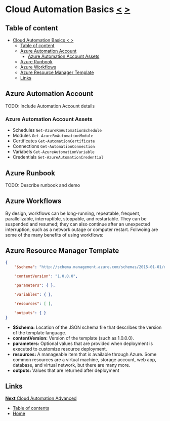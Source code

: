 # Cloud Automation Basics [<](01_Cloud_Automation_Theory.md) [>](03_Cloud_Automation_Advanced.md)

## Table of content
- [Cloud Automation Basics < >](#cloud-automation-basics--)
    - [Table of content](#table-of-content)
    - [Azure Automation Account](#azure-automation-account)
        - [Azure Automation Account Assets](#azure-automation-account-assets)
    - [Azure Runbook](#azure-runbook)
    - [Azure Workflows](#azure-workflows)
    - [Azure Resource Manager Template](#azure-resource-manager-template)
    - [Links](#links)

## Azure Automation Account

TODO: Include Automation Account details

### Azure Automation Account Assets

- Schedules `Get-AzureRmAutomationSchedule`
- Modules `Get-AzureRmAutomationModule`
- Certificates `Get-AutomationCertificate`
- Connections `Get-AutomationConnection`
- Variabels `Get-AzureAutomationVariable`
- Credentials `Get-AzureAutomationCredential`


## Azure Runbook

TODO: Describe runbook and demo

## Azure Workflows

By design, workflows can be long-running, repeatable, frequent, parallelizable, interruptible, stoppable, and restartable. They can be suspended and resumed; they can also continue after an unexpected interruption, such as a network outage or computer restart. Follwoing are some of the many benefits of using workflows:

## Azure Resource Manager Template

```JSON
{
    "$schema": "http://schema.management.azure.com/schemas/2015-01-01/deploymentTemplate.json#",

    "contentVersion": "1.0.0.0",

    "parameters": { },

    "variables": { },

    "resources": [ ],

    "outputs": { }
}
```

- **$Schema:** Location of the JSON schema file that describes the version of the template language.
- **contentVersion:** Version of the template (such as 1.0.0.0).
- **parameters:** Optional values that are provided when deployment is executed to customize resource deployment.
- **resources:** A manageable item that is available through Azure. Some common resources are a virtual machine, storage account, web app, database, and virtual network, but there are many more.
- **outputs:** Values that are returned after deployment


## Links

[**Next** Cloud Automation Advanced](03_Cloud_Automation_Advanced.md)

- [Table of contents](README.md)
- [Home](../README.md)